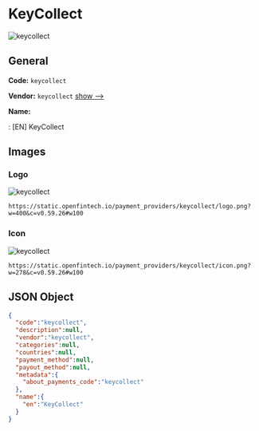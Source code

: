 
# KeyCollect 
![keycollect](https://static.openfintech.io/payment_providers/keycollect/logo.png?w=400&c=v0.59.26#w100)  

## General 
 
**Code:** `keycollect` 
 
**Vendor:** `keycollect` [show -->](/vendors/keycollect/) 
 
**Name:** 
 
:	[EN] KeyCollect 
 

## Images 

### Logo 
 
![keycollect](https://static.openfintech.io/payment_providers/keycollect/logo.png?w=400&c=v0.59.26#w100)  

```
https://static.openfintech.io/payment_providers/keycollect/logo.png?w=400&c=v0.59.26#w100
```  

### Icon 
 
![keycollect](https://static.openfintech.io/payment_providers/keycollect/icon.png?w=278&c=v0.59.26#w100)  

```
https://static.openfintech.io/payment_providers/keycollect/icon.png?w=278&c=v0.59.26#w100
```  

## JSON Object 

```json
{
  "code":"keycollect",
  "description":null,
  "vendor":"keycollect",
  "categories":null,
  "countries":null,
  "payment_method":null,
  "payout_method":null,
  "metadata":{
    "about_payments_code":"keycollect"
  },
  "name":{
    "en":"KeyCollect"
  }
}
```  
